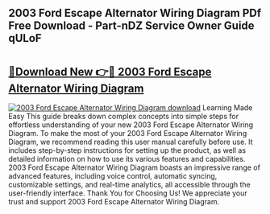 ## 2003 Ford Escape Alternator Wiring Diagram PDf Free Download - Part-nDZ Service Owner Guide qULoF

# <h2><a href="http://dfunuui.blite.top/?on=2003+Ford+Escape+Alternator+Wiring+Diagram">🔗Download New 👉🔴 2003 Ford Escape Alternator Wiring Diagram</a></h2>

[![2003 Ford Escape Alternator Wiring Diagram download](https://i.imgur.com/lujVjoI.png)](http://dfunuui.blite.top/?on=2003+Ford+Escape+Alternator+Wiring+Diagram)
Learning Made Easy This guide breaks down complex concepts into simple steps for effortless understanding of your new 2003 Ford Escape Alternator Wiring Diagram. To make the most of your 2003 Ford Escape Alternator Wiring Diagram, we recommend reading this user manual carefully before use. It includes step-by-step instructions for setting up the product, as well as detailed information on how to use its various features and capabilities. 2003 Ford Escape Alternator Wiring Diagram boasts an impressive range of advanced features, including voice control, automatic syncing, customizable settings, and real-time analytics, all accessible through the user-friendly interface. Thank You for Choosing Us! We appreciate your trust and support 2003 Ford Escape Alternator Wiring Diagram.
